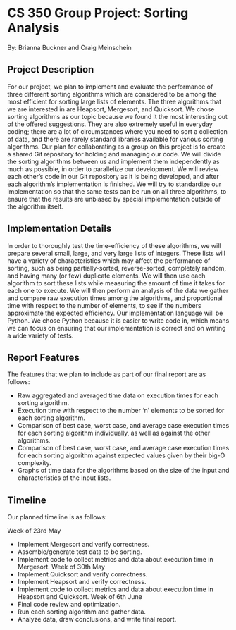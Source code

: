 CS 350 Group Project: Sorting Analysis
======================================
By: Brianna Buckner and Craig Meinschein

Project Description
-------------------
For our project, we plan to implement and evaluate the performance of three different sorting algorithms which are considered to be among the most efficient for sorting large lists of elements. The three algorithms that we are interested in are Heapsort, Mergesort, and Quicksort. We chose sorting algorithms as our topic because we found it the most interesting out of the offered suggestions. They are also extremely useful in everyday coding; there are a lot of circumstances where you need to sort a collection of data, and there are rarely standard libraries available for various sorting algorithms. Our plan for collaborating as a group on this project is to create a shared Git repository for holding and managing our code. We will divide the sorting algorithms between us and implement them independently as much as possible, in order to parallelize our development. We will review each other’s code in our Git repository as it is being developed, and after each algorithm’s implementation is finished. We will try to standardize our implementation so that the same tests can be run on all three algorithms, to ensure that the results are unbiased by special implementation outside of the algorithm itself.

Implementation Details
----------------------
In order to thoroughly test the time-efficiency of these algorithms, we will prepare several small, large, and very large lists of integers. These lists will have a variety of characteristics which may affect the performance of sorting, such as being partially-sorted, reverse-sorted, completely random, and having many (or few) duplicate elements. We will then use each algorithm to sort these lists while measuring the amount of time it takes for each one to execute. We will then perform an analysis of the data we gather and compare raw execution times among the algorithms, and proportional time with respect to the number of elements, to see if the numbers approximate the expected efficiency. Our implementation language will be Python. We chose Python because it is easier to write code in, which means we can focus on ensuring that our implementation is correct and on writing a wide variety of tests.

Report Features
---------------
The features that we plan to include as part of our final report are as follows:

* Raw aggregated and averaged time data on execution times for each sorting algorithm.
* Execution time with respect to the number ‘n’ elements to be sorted for each sorting algorithm.
* Comparison of best case, worst case, and average case execution times for each sorting algorithm individually, as well as against the other algorithms.
* Comparison of best case, worst case, and average case execution times for each sorting algorithm against expected values given by their big-O complexity.
* Graphs of time data for the algorithms based on the size of the input and characteristics of the input lists.

Timeline
--------
Our planned timeline is as follows:

Week of 23rd May
* Implement Mergesort and verify correctness.
* Assemble/generate test data to be sorting.
* Implement code to collect metrics and data about execution time in Mergesort.
Week of 30th May
* Implement Quicksort and verify correctness.
* Implement Heapsort and verify correctness.
* Implement code to collect metrics and data about execution time in Heapsort and Quicksort.
Week of 6th June
* Final code review and optimization.
* Run each sorting algorithm and gather data.
* Analyze data, draw conclusions, and write final report.
